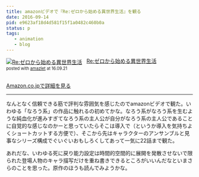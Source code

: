 ```yaml
---
title: amazonビデオで『Re:ゼロから始める異世界生活』を観る
date: 2016-09-14
pid: e9623af18d4d581f15f1a0482c460b0a
status: p
tags:
   - animation
   - blog
---
```


<div class="amazlet-box" style="margin-bottom:0px;"><div class="amazlet-image" style="float:left;margin:0px 12px 1px 0px;"><a href="http://www.amazon.co.jp/exec/obidos/ASIN/B01KZSGOCY/dotimpact-22/ref=nosim/" name="amazletlink" target="_blank"><img src="http://ecx.images-amazon.com/images/I/51bcXjPgRDL._SL160_.jpg" alt="Re:ゼロから始める異世界生活" style="border: none;" /></a></div><div class="amazlet-info" style="line-height:120%; margin-bottom: 10px"><div class="amazlet-name" style="margin-bottom:10px;line-height:120%"><a href="http://www.amazon.co.jp/exec/obidos/ASIN/B01KZSGOCY/dotimpact-22/ref=nosim/" name="amazletlink" target="_blank">Re:ゼロから始める異世界生活</a><div class="amazlet-powered-date" style="font-size:80%;margin-top:5px;line-height:120%">posted with <a href="http://www.amazlet.com/" title="amazlet" target="_blank">amazlet</a> at 16.09.21</div></div><div class="amazlet-detail"> <br /></div><div class="amazlet-sub-info" style="float: left;"><div class="amazlet-link" style="margin-top: 5px"><a href="http://www.amazon.co.jp/exec/obidos/ASIN/B01KZSGOCY/dotimpact-22/ref=nosim/" name="amazletlink" target="_blank">Amazon.co.jpで詳細を見る</a></div></div></div><div class="amazlet-footer" style="clear: left"></div></div>

---- 

なんとなく信頼できる筋で評判な雰囲気を感じたのでamazonビデオで観た。いわゆる「なろう系」の作品に触れるの初めてかな。なろう系がなろう系を生むような純血化が進みすぎてなろう系の主人公が自分がなろう系の主人公であることに自覚的な感じなのかーと思っていたらそこは導入で（というか導入を気持ちよくショートカットする方便で）、そこから先はキャラクターのアンサンブルと見事なシリーズ構成でぐいぐいおもしろくしてあって一気に22話まで観た。

あれだな、いわゆる死に戻り能力設定は時間的空間的に展開を発散させないで限られた登場人物のキャラ描写だけを重ね書きできるところがいいんだなといまさらのことを思った。原作のほうも読んでみようかな。

